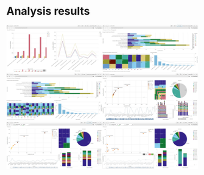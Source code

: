 # Analysis results



<img src="./_images/qlik-sense-cloud__board-200.jpg" width="50%"><img src="./_images/qlik-sense-cloud__board-201.jpg" width="50%">
<img src="./_images/qlik-sense-cloud__board-202.jpg" width="50%"><img src="./_images/qlik-sense-cloud__board-204.jpg" width="50%">
<img src="./_images/qlik-sense-cloud__board-205.jpg" width="50%"><img src="./_images/qlik-sense-cloud__board-206.jpg" width="50%">
